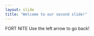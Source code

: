 ```yaml
---
layout: slide
title: "Welcome to our second slide!"
---
```

FORT NITE
Use the left arrow to go back!